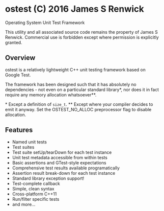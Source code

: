 # ostest (C) 2016 James S Renwick
Operating System Unit Test Framework

This utility and all associated source code remains the property of James S Renwick.
Commercial use is forbidden except where permission is explicitly granted.

## Overview ##
ostest is a relatively lightweight C++ unit testing framework based on Google Test.

The framework has been designed such that it has absolutely no dependencies - not even on
a particular standard library\*, nor does it in fact require any memory allocation whatsoever\*\*.



\* Except a definition of `size_t`.
\*\* Except where your compiler decides to emit it anyway. Set the OSTEST_NO_ALLOC preprocessor flag to disable allocation.

## Features ##
 * Named unit tests
 * Test suites
 * Test suite setUp/tearDown for each test instance
 * Unit test metadata accessible from within tests
 * Basic assertions and GTest-style expectations
 * Comprehensive test results available programatically
 * Assertion result break-down for each test instance
 * Standard library exception support!
 * Test-complete callback
 * Simple, clean syntax
 * Cross-platform C++11
 * Run/filter specific tests
 * and more...
